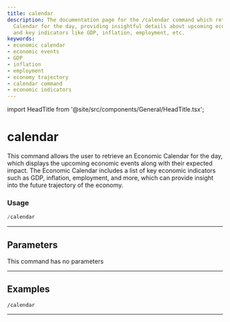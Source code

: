 ```yaml
---
title: calendar
description: The documentation page for the /calendar command which retrieves an Economic
  Calendar for the day, providing insightful details about upcoming economic events
  and key indicators like GDP, inflation, employment, etc.
keywords:
- economic calendar
- economic events
- GDP
- inflation
- employment
- economy trajectory
- calendar command
- economic indicators
---
```


import HeadTitle from '@site/src/components/General/HeadTitle.tsx';

<HeadTitle title="calendar - Economy - Telegram - Reference | OpenBB Bot Docs" />

# calendar

This command allows the user to retrieve an Economic Calendar for the day, which displays the upcoming economic events along with their expected impact. The Economic Calendar includes a list of key economic indicators such as GDP, inflation, employment, and more, which can provide insight into the future trajectory of the economy.

### Usage

```python wordwrap
/calendar
```

---

## Parameters

This command has no parameters

---

## Examples

```
/calendar
```

---
